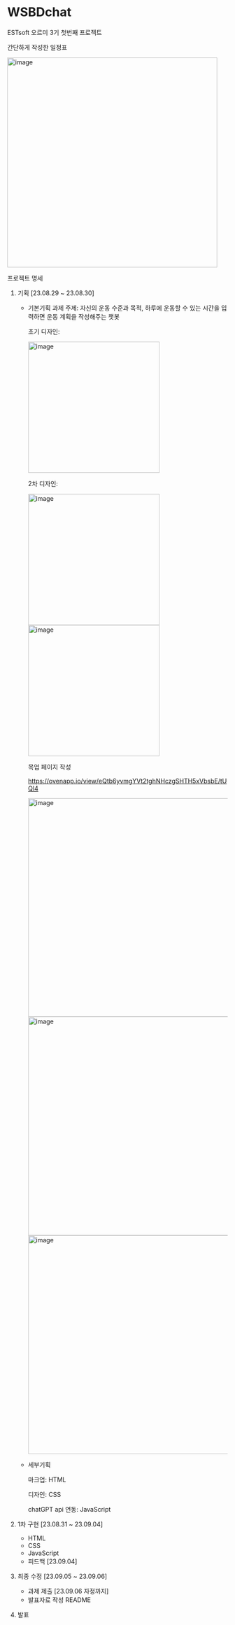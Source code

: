 # WSBDchat
ESTsoft 오르미 3기 첫번째 프로젝트

간단하게 작성한 일정표

<img width="480" alt="image" src="https://github.com/Alexmint001/WSBDchat/assets/142385654/e90da3fe-bdd3-4038-91b4-766fd03ee090">


프로젝트 명세
1. 기획 [23.08.29 ~ 23.08.30]
   - 기본기획
     과제 주제: 자신의 운동 수준과 목적, 하루에 운동할 수 있는 시간을 입력하면 운동 계획을 작성해주는 챗봇

       초기 디자인:
     
       <img width="300" alt="image" src="https://github.com/Alexmint001/WSBDchat/assets/142385654/14d3ba00-e9b1-4036-a996-a0b18073e636">
       
       2차 디자인:
     
       <img width="300" alt="image" src="https://github.com/Alexmint001/WSBDchat/assets/142385654/9ef30602-31a8-4e8e-8b2c-0c36a760512a">
       
       <img width="300" alt="image" src="https://github.com/Alexmint001/WSBDchat/assets/142385654/a12c5774-ee9d-4e25-98ae-355f9a0367eb">

     목업 페이지 작성
     
     https://ovenapp.io/view/eQtb6yvmgYVt2tghNHczgSHTH5xVbsbE/tUQl4
     
      <img width="500" alt="image" src="https://github.com/Alexmint001/WSBDchat/assets/142385654/fe6b9197-e8f7-4c1f-b268-2d0cc515caaf">

      <img width="500" alt="image" src="https://github.com/Alexmint001/WSBDchat/assets/142385654/c79bea03-68fd-494a-9dcf-11d2d8fc56b6">

      <img width="500" alt="image" src="https://github.com/Alexmint001/WSBDchat/assets/142385654/f9e79e08-fab4-4a9b-a5d2-8cab8bd26eeb">


   - 세부기획
     
     마크업: HTML
     
     디자인: CSS
     
     chatGPT api 연동: JavaScript

3. 1차 구현 [23.08.31 ~ 23.09.04]
   - HTML
   - CSS
   - JavaScript
   - 피드백 [23.09.04]

4. 최종 수정 [23.09.05 ~ 23.09.06]
   - 과제 제출 [23.09.06 자정까지]
   - 발표자료 작성 README

5. 발표

   
